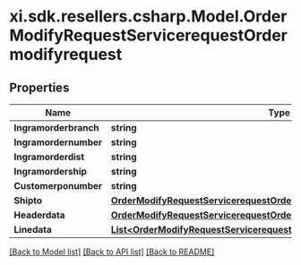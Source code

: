 # xi.sdk.resellers.csharp.Model.OrderModifyRequestServicerequestOrdermodifyrequest

## Properties

Name | Type | Description | Notes
------------ | ------------- | ------------- | -------------
**Ingramorderbranch** | **string** |  | [optional] 
**Ingramordernumber** | **string** |  | [optional] 
**Ingramorderdist** | **string** |  | [optional] 
**Ingramordership** | **string** |  | [optional] 
**Customerponumber** | **string** |  | [optional] 
**Shipto** | [**OrderModifyRequestServicerequestOrdermodifyrequestShipto**](OrderModifyRequestServicerequestOrdermodifyrequestShipto.md) |  | [optional] 
**Headerdata** | [**OrderModifyRequestServicerequestOrdermodifyrequestHeaderdata**](OrderModifyRequestServicerequestOrdermodifyrequestHeaderdata.md) |  | [optional] 
**Linedata** | [**List&lt;OrderModifyRequestServicerequestOrdermodifyrequestLinedataInner&gt;**](OrderModifyRequestServicerequestOrdermodifyrequestLinedataInner.md) |  | [optional] 

[[Back to Model list]](../README.md#documentation-for-models) [[Back to API list]](../README.md#documentation-for-api-endpoints) [[Back to README]](../README.md)

